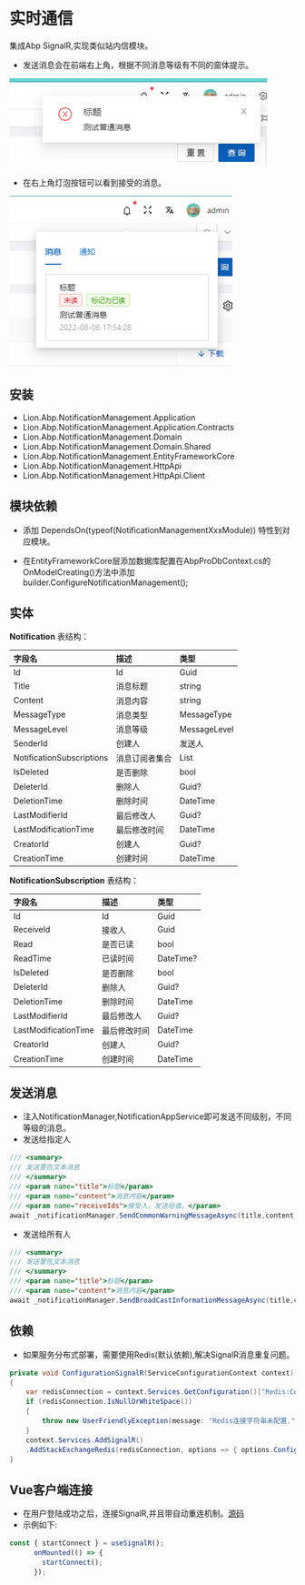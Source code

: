 # 实时通信
集成Abp SignalR,实现类似站内信模块。

- 发送消息会在前端右上角，根据不同消息等级有不同的窗体提示。

![](../../../img/send.png)

- 在右上角灯泡按钮可以看到接受的消息。

![](../../../img/send1.png)

## 安装

- Lion.Abp.NotificationManagement.Application
- Lion.Abp.NotificationManagement.Application.Contracts
- Lion.Abp.NotificationManagement.Domain
- Lion.Abp.NotificationManagement.Domain.Shared
- Lion.Abp.NotificationManagement.EntityFrameworkCore
- Lion.Abp.NotificationManagement.HttpApi
- Lion.Abp.NotificationManagement.HttpApi.Client

## 模块依赖

- 添加 DependsOn(typeof(NotificationManagementXxxModule)) 特性到对应模块。

- 在EntityFrameworkCore层添加数据库配置在AbpProDbContext.cs的OnModelCreating()方法中添加builder.ConfigureNotificationManagement();

## 实体
**Notification** 表结构：

字段名 | 描述 | 类型
:---|:---|:---
Id |  Id | Guid
Title | 消息标题 | string
Content | 消息内容 | string
MessageType | 消息类型 | MessageType
MessageLevel | 消息等级 | MessageLevel
SenderId | 创建人 | 发送人
NotificationSubscriptions | 消息订阅者集合 | List<NotificationSubscription>
IsDeleted | 是否删除 | bool
DeleterId | 删除人 | Guid?
DeletionTime | 删除时间 | DateTime
LastModifierId | 最后修改人 | Guid?
LastModificationTime | 最后修改时间 | DateTime
CreatorId | 创建人 | Guid?
CreationTime | 创建时间 | DateTime

**NotificationSubscription** 表结构：

字段名 | 描述 | 类型
:---|:---|:---
Id |  Id | Guid
ReceiveId |  接收人 | Guid
Read | 是否已读 | bool
ReadTime | 已读时间 | DateTime?
IsDeleted | 是否删除 | bool
DeleterId | 删除人 | Guid?
DeletionTime | 删除时间 | DateTime
LastModifierId | 最后修改人 | Guid?
LastModificationTime | 最后修改时间 | DateTime
CreatorId | 创建人 | Guid?
CreationTime | 创建时间 | DateTime

## 发送消息
- 注入NotificationManager,NotificationAppService即可发送不同级别，不同等级的消息。
- 发送给指定人
```csharp
/// <summary>
/// 发送警告文本消息
/// </summary>
/// <param name="title">标题</param>
/// <param name="content">消息内容</param>
/// <param name="receiveIds">接受人，发送给谁。</param>
await _notificationManager.SendCommonWarningMessageAsync(title,content,receiveIds);
```
- 发送给所有人
```csharp
/// <summary>
/// 发送警告文本消息
/// </summary>
/// <param name="title">标题</param>
/// <param name="content">消息内容</param>
await _notificationManager.SendBroadCastInformationMessageAsync(title,content);
```

## 依赖
- 如果服务分布式部署，需要使用Redis(默认依赖),解决SignalR消息重复问题。
```csharp
private void ConfigurationSignalR(ServiceConfigurationContext context)
{
    var redisConnection = context.Services.GetConfiguration()["Redis:Configuration"];
    if (redisConnection.IsNullOrWhiteSpace())
    {
        throw new UserFriendlyException(message: "Redis连接字符串未配置.");
    }
    context.Services.AddSignalR()
    .AddStackExchangeRedis(redisConnection, options => { options.Configuration.ChannelPrefix = "Lion.AbpPro"; });
}
```

## Vue客户端连接
- 在用户登陆成功之后，连接SignalR,并且带自动重连机制。[源码](https://github.com/WangJunZzz/abp-vnext-pro/blob/main/vben28/src/hooks/web/useSignalR.ts)
- 示例如下:


```ts
const { startConnect } = useSignalR();
      onMounted(() => {
        startConnect();
      });
```